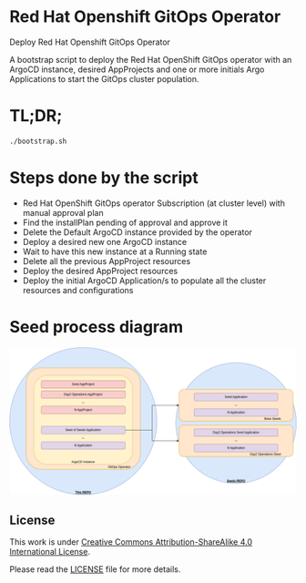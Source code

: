 # Red Hat Openshift GitOps Operator

Deploy Red Hat Openshift GitOps Operator

A bootstrap script to deploy the Red Hat OpenShift GitOps operator with an ArgoCD instance, desired AppProjects and one or more initials Argo Applications to start the GitOps cluster population.

# TL;DR;

````bash
./bootstrap.sh
````

# Steps done by the script
- Red Hat OpenShift GitOps operator Subscription (at cluster level) with manual approval plan
- Find the installPlan pending of approval and approve it
- Delete the Default ArgoCD instance provided by the operator
- Deploy a desired new one ArgoCD instance
- Wait to have this new instance at a Running state
- Delete all the previous AppProject resources
- Deploy the desired AppProject resources
- Deploy the initial ArgoCD Application/s to populate all the cluster resources and configurations

# Seed process diagram

![Flow](img/flow-diagram.png)

## License

This work is under [Creative Commons Attribution-ShareAlike 4.0 International License](http://creativecommons.org/licenses/by-sa/4.0/).

Please read the [LICENSE](LICENSE) file for more details.
